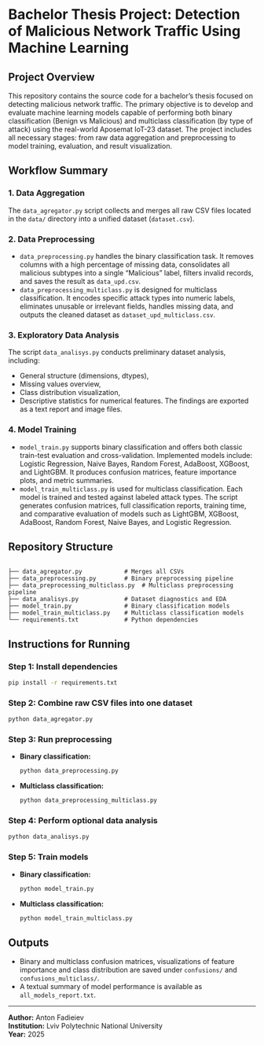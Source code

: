 # Bachelor Thesis Project: Detection of Malicious Network Traffic Using Machine Learning

## Project Overview

This repository contains the source code for a bachelor’s thesis focused on detecting malicious network traffic. The primary objective is to develop and evaluate machine learning models capable of performing both binary classification (Benign vs Malicious) and multiclass classification (by type of attack) using the real-world Aposemat IoT-23 dataset. The project includes all necessary stages: from raw data aggregation and preprocessing to model training, evaluation, and result visualization.

## Workflow Summary

### 1. **Data Aggregation**
The `data_agregator.py` script collects and merges all raw CSV files located in the `data/` directory into a unified dataset (`dataset.csv`).

### 2. **Data Preprocessing**
- `data_preprocessing.py` handles the binary classification task. It removes columns with a high percentage of missing data, consolidates all malicious subtypes into a single “Malicious” label, filters invalid records, and saves the result as `data_upd.csv`.
- `data_preprocessing_multiclass.py` is designed for multiclass classification. It encodes specific attack types into numeric labels, eliminates unusable or irrelevant fields, handles missing data, and outputs the cleaned dataset as `dataset_upd_multiclass.csv`.

### 3. **Exploratory Data Analysis**
The script `data_analisys.py` conducts preliminary dataset analysis, including:
- General structure (dimensions, dtypes),
- Missing values overview,
- Class distribution visualization,
- Descriptive statistics for numerical features.
The findings are exported as a text report and image files.

### 4. **Model Training**
- `model_train.py` supports binary classification and offers both classic train-test evaluation and cross-validation. Implemented models include: Logistic Regression, Naive Bayes, Random Forest, AdaBoost, XGBoost, and LightGBM. It produces confusion matrices, feature importance plots, and metric summaries.
- `model_train_multiclass.py` is used for multiclass classification. Each model is trained and tested against labeled attack types. The script generates confusion matrices, full classification reports, training time, and comparative evaluation of models such as LightGBM, XGBoost, AdaBoost, Random Forest, Naive Bayes, and Logistic Regression.

## Repository Structure

```

├── data_agregator.py            # Merges all CSVs
├── data_preprocessing.py        # Binary preprocessing pipeline
├── data_preprocessing_multiclass.py  # Multiclass preprocessing pipeline
├── data_analisys.py             # Dataset diagnostics and EDA
├── model_train.py               # Binary classification models
├── model_train_multiclass.py    # Multiclass classification models
└── requirements.txt             # Python dependencies

```

## Instructions for Running

### Step 1: Install dependencies

```bash
pip install -r requirements.txt
```

### Step 2: Combine raw CSV files into one dataset

```bash
python data_agregator.py
```

### Step 3: Run preprocessing

- **Binary classification:**
  ```bash
  python data_preprocessing.py
  ```

- **Multiclass classification:**
  ```bash
  python data_preprocessing_multiclass.py
  ```

### Step 4: Perform optional data analysis

```bash
python data_analisys.py
```

### Step 5: Train models

- **Binary classification:**
  ```bash
  python model_train.py
  ```

- **Multiclass classification:**
  ```bash
  python model_train_multiclass.py
  ```

## Outputs

- Binary and multiclass confusion matrices, visualizations of feature importance and class distribution are saved under `confusions/` and `confusions_multiclass/`.
- A textual summary of model performance is available as `all_models_report.txt`.

---

**Author:** Anton Fadieiev  
**Institution:** Lviv Polytechnic National University  
**Year:** 2025
